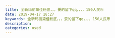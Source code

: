 ```yaml
---
title: 全新玛丽黛佳粉底，，，要的留下qq，，，，150人民币
date: 2019-04-17 18:27
keywords: 全新玛丽黛佳粉底，，，要的留下qq，，，，150人民币
description: 
categories: used
---
```

<td class="t_f" id="postmessage_3526666">

<img alt="" border="0" class="zoom" data-cf-modified-0d5cc816b1c730f5e140bdc4-="" file="http://www.flw.ph/data/appbyme/upload/image/201904/17/MtvvbHhCSI3s.jpg" id="aimg_bQ0oP" lazyloadthumb="1" onclick="" onmouseover="" src="http://www.flw.ph/data/appbyme/upload/image/201904/17/MtvvbHhCSI3s.jpg"/><br/>
<img alt="" border="0" class="zoom" data-cf-modified-0d5cc816b1c730f5e140bdc4-="" file="http://www.flw.ph/data/appbyme/upload/image/201904/17/yREaEX17AKJh.jpg" id="aimg_RFhOY" lazyloadthumb="1" onclick="" onmouseover="" src="http://www.flw.ph/data/appbyme/upload/image/201904/17/yREaEX17AKJh.jpg"/><br/>
</td>

